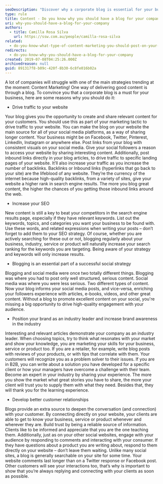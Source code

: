 ```yaml
---
seoDescription: "Discover why a corporate blog is essential for your business, driving traffic to your website, increasing SEO, and establishing your brand as an industry leader."
type: rule
title: Content - Do you know why you should have a blog for your company?
uri: why-you-should-have-a-blog-for-your-company
authors:
  - title: Camilla Rosa Silva
    url: https://ssw.com.au/people/camilla-rosa-silva
related:
  - do-you-know-what-type-of-content-marketing-you-should-post-on-your-socials
redirects:
  - do-you-know-why-you-should-have-a-blog-for-your-company
created: 2019-07-08T04:25:26.000Z
archivedreason: null
guid: 891317f8-b09c-420f-8b30-6c8fe016b02a
---
```


A lot of companies will struggle with one of the main strategies trending at the moment: Content Marketing! One way of delivering good content is through a blog. To convince you that a corporate blog is a must for your business, here are some reasons why you should do it:

<!--endintro-->

* Drive traffic to your website

Your blog gives you the opportunity to create and share relevant content for your customers. You should use this as part of your marketing tactic to drive traffic to your website. You can make the blog on your website the main source for all of your social media platforms, as a way of sharing longer content. Your business might be on Facebook, Twitter, Pinterest, LinkedIn, Instagram or anywhere else. Post links from your blog with consistent visuals on your social media. Give your social followers a reason to access your website by sharing interesting content. Additionally, post inbound links directly in your blog articles, to drive traffic to specific landing pages of your website. It’ll also increase your traffic as you increase the number of backlinks. Backlinks or Inbound links (hyperlinks that go back to your site) are the lifeblood of any website. They’re the currency of the internet because high-quality backlinks, from a variety of sites, give your website a higher rank in search engine results. The more you blog great content, the higher the chances of you getting those inbound links around the web.

* Increase your SEO

New content is still a key to beat your competitors in the search engine results page, especially if they have relevant keywords. List out the keywords, topics, and categories you want your business to be found with. Use these words, and related expressions when writing your posts – don’t forget to add them to your SEO strategy. Of course, whether you are actively searching for these out or not, blogging regularly about your business, industry, service or product will naturally increase your search ranking for the keywords you are targeting. Being aware of your strategy and keywords will only increase results.

* Blogging is an essential part of a successful social strategy

Blogging and social media were once two totally different things. Blogging was where you had to post only well structured, serious content. Social media was where you were less serious. Two different types of content. Now your blog informs your social media posts, and vice-versa, enriching your followers experience with articles, e-books, videos, and other great content. Without a blog to promote excellent content on your social, you're missing a big opportunity to drive high-quality engagement with your audience.

* Position your brand as an industry leader and increase brand awareness in the industry

Interesting and relevant articles demonstrate your company as an industry leader. When choosing topics, try to think what resonates with your market and show your knowledge, you are marketing your skills for your business, service or product too. If you are a retailer, for example, write blog posts with reviews of your products, or with tips that correlate with them. Your customers will recognize you as a problem solver to their issues. If you are in B2B, you can write about a solution you have developed for a specific client or how your managers have overcome a challenge with their team. Become an expert in your industry by sharing your experience. The more you show the market what great stories you have to share, the more your client will trust you to supply them with what they need. Besides that, they will thank you for the learning experience.

* Develop better customer relationships

Blogs provide an extra source to deepen the conversation (and connection) with your customer. By connecting directly on your website, your clients are able to get to know your business, service or product whenever and wherever they are. Build trust by being a reliable source of information. Clients like to be informed and appreciate that you are the one teaching them. Additionally, just as on your other social websites, engage with your audience by responding to comments and interacting with your consumer. If they have questions about a product you are writing about, respond to them directly on your website – don’t leave them waiting. Unlike many social sites, a blog is generally searchable on your site for some time. Your website comments last longer than on a Twitter response or Facebook post. Other customers will see your interactions too, that’s why is important to show that you’re always replying and connecting with your clients as soon as possible.
